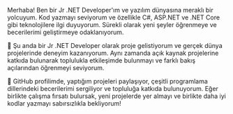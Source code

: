 Merhaba! Ben bir Jr .NET Developer'ım ve yazılım dünyasına meraklı bir yolcuyum. Kod yazmayı seviyorum ve özellikle C#, ASP.NET ve .NET Core gibi teknolojilere ilgi duyuyorum. Sürekli olarak yeni şeyler öğrenmeye ve becerilerimi geliştirmeye odaklanıyorum.

💼 Şu anda bir Jr .NET Developer olarak proje gelistiyorum ve gerçek dünya projelerinde deneyim kazanıyorum. Aynı zamanda açık kaynak projelerine katkıda bulunarak toplulukla etkileşimde bulunmayı ve farklı bakış açılarından öğrenmeyi seviyorum.

🚀 GitHub profilimde, yaptığım projeleri paylaşıyor, çeşitli programlama dillerindeki becerilerimi sergiliyor ve topluluğa katkıda bulunuyorum. Eğer birlikte çalışma fırsatı bulursak, yeni projelerde yer almayı ve birlikte daha iyi kodlar yazmayı sabırsızlıkla bekliyorum!

